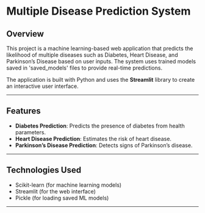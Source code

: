 # Multiple Disease Prediction System

## Overview
This project is a machine learning-based web application that predicts the likelihood of multiple diseases such as Diabetes, Heart Disease, and Parkinson’s Disease based on user inputs. The system uses trained models saved in 'saved_models' files to provide real-time predictions.

The application is built with Python and uses the **Streamlit** library to create an interactive user interface.

---

## Features
- **Diabetes Prediction**: Predicts the presence of diabetes from health parameters.
- **Heart Disease Prediction**: Estimates the risk of heart disease.
- **Parkinson’s Disease Prediction**: Detects signs of Parkinson’s disease.
---

## Technologies Used
- Scikit-learn (for machine learning models)
- Streamlit (for the web interface)
- Pickle (for loading saved ML models)

---
